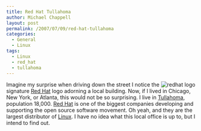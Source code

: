 ```yaml
---
title: Red Hat Tullahoma
author: Michael Chappell
layout: post
permalink: /2007/07/09/red-hat-tullahoma
categories:
  - General
  - Linux
tags:
  - Linux
  - red_hat
  - tullahoma
---
```

<p align="left">
  <img src="http://archive.digivation.net/wp-content/uploads/2007/07/200px-redhat_logosvg.png" alt="redhat logo" align="right" />Imagine my surprise when driving down the street I notice the signature <a href="https://www.redhat.com/">Red Hat</a> logo adorning a local building. Now, if I lived in Chicago, New York, or Atlanta, this would not be so surprising. I live in <a href="http://en.wikipedia.org/wiki/Tullahoma,_Tennessee">Tullahoma</a>, population 18,000. <a href="http://en.wikipedia.org/wiki/Red_Hat">Red Hat</a> is one of the biggest companies developing and supporting the open source software movement. Oh yeah, and they are the largest distributor of <a href="http://en.wikipedia.org/wiki/Linux">Linux</a>. I have no idea what this local office is up to, but I intend to find out.
</p>
